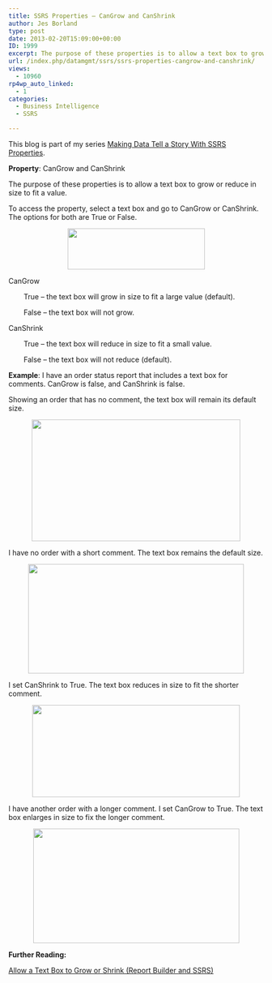 ```yaml
---
title: SSRS Properties – CanGrow and CanShrink
author: Jes Borland
type: post
date: 2013-02-20T15:09:00+00:00
ID: 1999
excerpt: The purpose of these properties is to allow a text box to grow or reduce in size to fit a value.
url: /index.php/datamgmt/ssrs/ssrs-properties-cangrow-and-canshrink/
views:
  - 10960
rp4wp_auto_linked:
  - 1
categories:
  - Business Intelligence
  - SSRS

---
```

This blog is part of my series [Making Data Tell a Story With SSRS Properties][1].

**Property**: CanGrow and CanShrink

The purpose of these properties is to allow a text box to grow or reduce in size to fit a value.

To access the property, select a text box and go to CanGrow or CanShrink. The options for both are True or False.

<p style="text-align: center;">
  <img src="/wp-content/uploads/users/grrlgeek/cangrow 1.png?mtime=1360935264" alt="" width="271" height="81" />
</p>

CanGrow

<p style="padding-left: 30px;">
  True – the text box will grow in size to fit a large value (default).
</p>

<p style="padding-left: 30px;">
  False – the text box will not grow.
</p>

CanShrink

<p style="padding-left: 30px;">
  True – the text box will reduce in size to fit a small value.
</p>

<p style="padding-left: 30px;">
  False – the text box will not reduce (default).
</p>

**Example**: I have an order status report that includes a text box for comments. CanGrow is false, and CanShrink is false.

Showing an order that has no comment, the text box will remain its default size.

<p style="text-align: center;">
  <img src="/wp-content/uploads/users/grrlgeek/cangrow 2.png?mtime=1360935264" alt="" width="412" height="240" />
</p>

I have no order with a short comment. The text box remains the default size.

<p style="text-align: center;">
  <img src="/wp-content/uploads/users/grrlgeek/cangrow 3.png?mtime=1360935264" alt="" width="426" height="216" />
</p>

I set CanShrink to True. The text box reduces in size to fit the shorter comment.

<p style="text-align: center;">
  <img src="/wp-content/uploads/users/grrlgeek/cangrow 4.png?mtime=1360935264" alt="" width="410" height="182" />
</p>

I have another order with a longer comment. I set CanGrow to True. The text box enlarges in size to fix the longer comment.

<p style="text-align: center;">
  <img src="/wp-content/uploads/users/grrlgeek/cangrow 5.png?mtime=1360935264" alt="" width="407" height="226" />
</p>

**Further Reading:** 

[Allow a Text Box to Grow or Shrink (Report Builder and SSRS)][2]

 [1]: /index.php/DataMgmt/ssrs/making-data-tell-a-story
 [2]: http://technet.microsoft.com/en-us/library/ff519561.aspx